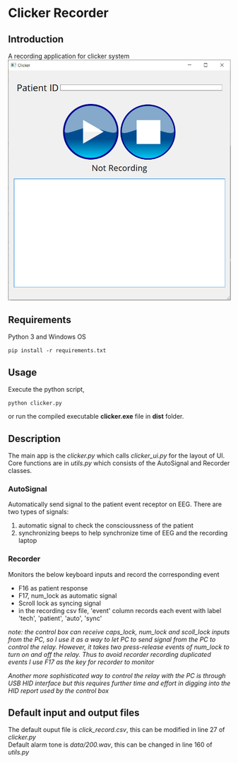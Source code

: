 # Clicker Recorder
## Introduction
A recording application for clicker system
![ui](data/ui_demo.png)

## Requirements
Python 3 and Windows OS
```
pip install -r requirements.txt
```
## Usage
Execute the python script,
```
python clicker.py
```
or run the compiled executable **clicker.exe** file in **dist** folder.

## Description
The main app is the *clicker.py* which calls *clicker_ui.py* for the layout of UI.
Core functions are in *utils.py* which consists of the AutoSignal and Recorder classes.
### AutoSignal
Automatically send signal to the patient event receptor on EEG.
There are two types of signals:
1. automatic signal to check the conscioussness of the patient
2. synchronizing beeps to help synchronize time of EEG and the recording laptop

### Recorder
Monitors the below keyboard inputs and record the corresponding event
- F16 as patient response
- F17, num_lock as automatic signal
- Scroll lock as syncing signal
- in the recording csv file, 'event' column records each event with label 'tech', 'patient', 'auto', 'sync'  

*note: the control box can receive caps_lock, num_lock and scoll_lock inputs from the PC, so I use it as a way to let PC to send signal from the PC to control the relay. However, it takes two press-release events of num_lock to turn on and off the relay. Thus to avoid recorder recording duplicated events I use F17 as the key for recorder to monitor*  

*Another more sophisticated way to control the relay with the PC is through USB HID interface but this requires further time and effort in digging into the HID report used by the control box*


## Default input and output files
The default ouput file is *click_record.csv*, this can be modified in line 27 of *clicker.py*  
Default alarm tone is *data/200.wav*, this can be changed in line 160 of *utils.py*

